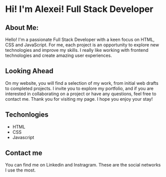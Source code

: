 # Hi! I'm Alexei! Full Stack Developer

## About Me:

Hello! I'm a passionate Full Stack Developer with a keen focus on HTML, CSS and JavaScript. For me, each project is an opportunity to explore new technologies and improve my skills. I really like working with frontend technologies and create amazing user experiences.

## Looking Ahead
On my website, you will find a selection of my work, from initial web drafts to completed projects. I invite you to explore my portfolio, and if you are interested in collaborating on a project or have any questions, feel free to contact me. Thank you for visiting my page. I hope you enjoy your stay!

## Techonlogies 
- HTML
- CSS
- Javascript

## Contact me

You can find me on Linkedin and Instragram. These are the social networks I use the most.

